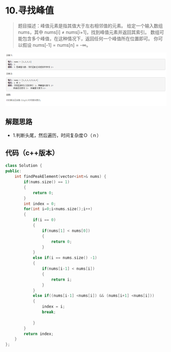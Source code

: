 # 10.寻找峰值

>题目描述：峰值元素是指其值大于左右相邻值的元素。
给定一个输入数组 nums，其中 nums[i] ≠ nums[i+1]，找到峰值元素并返回其索引。
数组可能包含多个峰值，在这种情况下，返回任何一个峰值所在位置即可。
你可以假设 nums[-1] = nums[n] = -∞。

![示例](images\二分查找_10.png)

## 解题思路

+ 1.判断头尾，然后遍历，时间复杂度Ｏ（ｎ）

## 代码（c++版本）

```c++
class Solution {
public:
    int findPeakElement(vector<int>& nums) {
        if(nums.size() == 1)
        {
            return 0;
        }
        int index = 0;
        for(int i=0;i<nums.size();i++)
        {
            if(i == 0)
            {
                if(nums[1] < nums[0])
                {
                    return 0;
                }
            }
            else if(i == nums.size() -1)
            {
                if(nums[i-1] < nums[i])
                {
                    return i;
                }
            }
            else if((nums[i-1] <nums[i]) && (nums[i+1] <nums[i]))
            {
                index = i;
                break;

            }
        }
        return index;
    }
};
```
